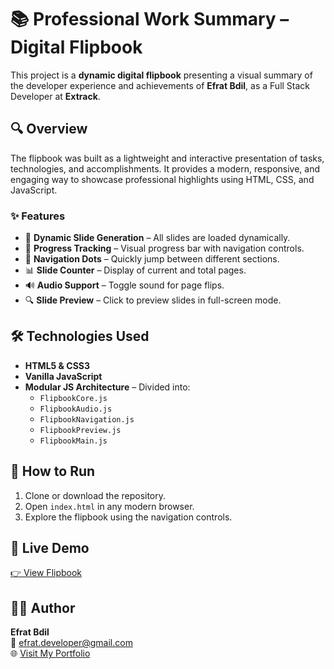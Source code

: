 # 📚 Professional Work Summary – Digital Flipbook

This project is a **dynamic digital flipbook** presenting a visual summary of the developer experience and achievements of **Efrat Bdil**, as a Full Stack Developer at **Extrack**.

## 🔍 Overview

The flipbook was built as a lightweight and interactive presentation of tasks, technologies, and accomplishments. It provides a modern, responsive, and engaging way to showcase professional highlights using HTML, CSS, and JavaScript.

### ✨ Features

- 📄 **Dynamic Slide Generation** – All slides are loaded dynamically.
- 🎯 **Progress Tracking** – Visual progress bar with navigation controls.
- 🧭 **Navigation Dots** – Quickly jump between different sections.
- 📊 **Slide Counter** – Display of current and total pages.
- 🔊 **Audio Support** – Toggle sound for page flips.
- 🔍 **Slide Preview** – Click to preview slides in full-screen mode.

## 🛠️ Technologies Used

- **HTML5 & CSS3**
- **Vanilla JavaScript**
- **Modular JS Architecture** – Divided into:
  - `FlipbookCore.js`
  - `FlipbookAudio.js`
  - `FlipbookNavigation.js`
  - `FlipbookPreview.js`
  - `FlipbookMain.js`

## 🚀 How to Run

1. Clone or download the repository.
2. Open `index.html` in any modern browser.
3. Explore the flipbook using the navigation controls.

## 🔗 Live Demo

[👉 View Flipbook](https://efrat-dev.github.io/fintegrate-demo/)

## 👩‍💻 Author

**Efrat Bdil**  
📧 efrat.developer@gmail.com  
🌐 [Visit My Portfolio](https://efrat-dev.vercel.app)
